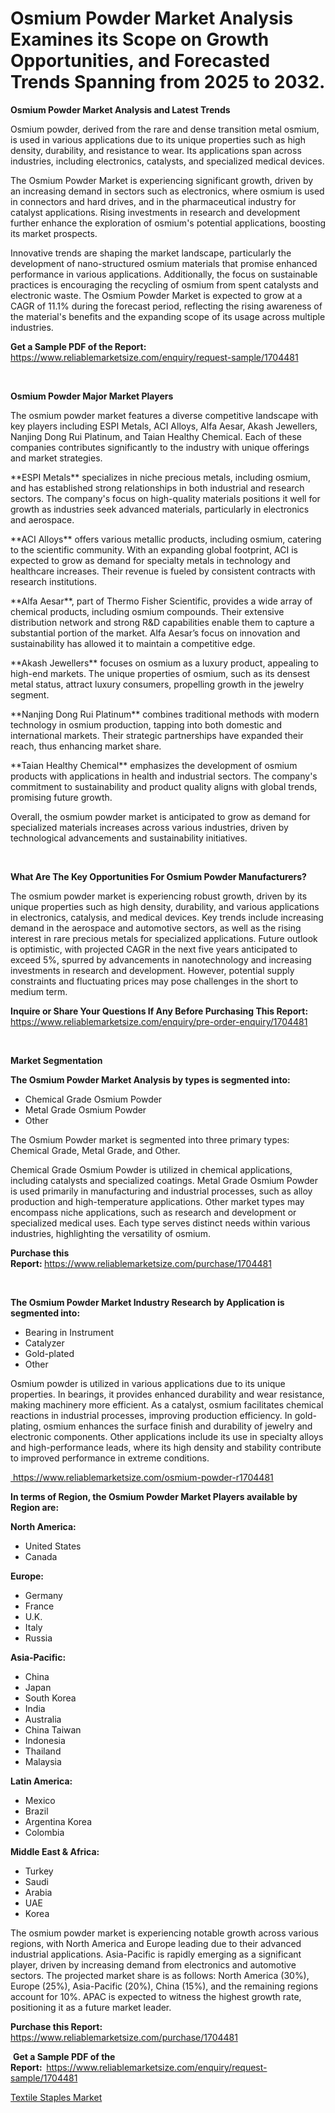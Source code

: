 <p><h1>Osmium Powder Market Analysis Examines its Scope on Growth Opportunities, and Forecasted Trends Spanning from 2025 to 2032.</h1></p><p><strong>Osmium Powder Market Analysis and Latest Trends</strong></p>
<p><p>Osmium powder, derived from the rare and dense transition metal osmium, is used in various applications due to its unique properties such as high density, durability, and resistance to wear. Its applications span across industries, including electronics, catalysts, and specialized medical devices.</p><p>The Osmium Powder Market is experiencing significant growth, driven by an increasing demand in sectors such as electronics, where osmium is used in connectors and hard drives, and in the pharmaceutical industry for catalyst applications. Rising investments in research and development further enhance the exploration of osmium's potential applications, boosting its market prospects.</p><p>Innovative trends are shaping the market landscape, particularly the development of nano-structured osmium materials that promise enhanced performance in various applications. Additionally, the focus on sustainable practices is encouraging the recycling of osmium from spent catalysts and electronic waste. The Osmium Powder Market is expected to grow at a CAGR of 11.1% during the forecast period, reflecting the rising awareness of the material's benefits and the expanding scope of its usage across multiple industries.</p></p>
<p><strong>Get a Sample PDF of the Report:&nbsp;</strong> <a href="https://www.reliablemarketsize.com/enquiry/request-sample/1704481?utm_campaign=3201&utm_medium=2&utm_source=Github&utm_content=ia&utm_term=01042025&utm_id=osmium-powder">https://www.reliablemarketsize.com/enquiry/request-sample/1704481</a></p>
<p>&nbsp;</p>
<p><strong>Osmium Powder Major Market Players</strong></p>
<p><p>The osmium powder market features a diverse competitive landscape with key players including ESPI Metals, ACI Alloys, Alfa Aesar, Akash Jewellers, Nanjing Dong Rui Platinum, and Taian Healthy Chemical. Each of these companies contributes significantly to the industry with unique offerings and market strategies.</p><p>**ESPI Metals** specializes in niche precious metals, including osmium, and has established strong relationships in both industrial and research sectors. The company's focus on high-quality materials positions it well for growth as industries seek advanced materials, particularly in electronics and aerospace.</p><p>**ACI Alloys** offers various metallic products, including osmium, catering to the scientific community. With an expanding global footprint, ACI is expected to grow as demand for specialty metals in technology and healthcare increases. Their revenue is fueled by consistent contracts with research institutions.</p><p>**Alfa Aesar**, part of Thermo Fisher Scientific, provides a wide array of chemical products, including osmium compounds. Their extensive distribution network and strong R&D capabilities enable them to capture a substantial portion of the market. Alfa Aesar’s focus on innovation and sustainability has allowed it to maintain a competitive edge.</p><p>**Akash Jewellers** focuses on osmium as a luxury product, appealing to high-end markets. The unique properties of osmium, such as its densest metal status, attract luxury consumers, propelling growth in the jewelry segment. </p><p>**Nanjing Dong Rui Platinum** combines traditional methods with modern technology in osmium production, tapping into both domestic and international markets. Their strategic partnerships have expanded their reach, thus enhancing market share.</p><p>**Taian Healthy Chemical** emphasizes the development of osmium products with applications in health and industrial sectors. The company's commitment to sustainability and product quality aligns with global trends, promising future growth.</p><p>Overall, the osmium powder market is anticipated to grow as demand for specialized materials increases across various industries, driven by technological advancements and sustainability initiatives.</p></p>
<p>&nbsp;</p>
<p><strong>What Are The Key Opportunities For Osmium Powder Manufacturers?</strong></p>
<p><p>The osmium powder market is experiencing robust growth, driven by its unique properties such as high density, durability, and various applications in electronics, catalysis, and medical devices. Key trends include increasing demand in the aerospace and automotive sectors, as well as the rising interest in rare precious metals for specialized applications. Future outlook is optimistic, with projected CAGR in the next five years anticipated to exceed 5%, spurred by advancements in nanotechnology and increasing investments in research and development. However, potential supply constraints and fluctuating prices may pose challenges in the short to medium term.</p></p>
<p><strong>Inquire or Share Your Questions If Any Before Purchasing This Report:</strong> <a href="https://www.reliablemarketsize.com/enquiry/pre-order-enquiry/1704481?utm_campaign=3201&utm_medium=2&utm_source=Github&utm_content=ia&utm_term=01042025&utm_id=osmium-powder">https://www.reliablemarketsize.com/enquiry/pre-order-enquiry/1704481</a></p>
<p>&nbsp;</p>
<p><strong>Market Segmentation</strong></p>
<p><strong>The Osmium Powder Market Analysis by types is segmented into:</strong></p>
<p><ul><li>Chemical Grade Osmium Powder</li><li>Metal Grade Osmium Powder</li><li>Other</li></ul></p>
<p><p>The Osmium Powder market is segmented into three primary types: Chemical Grade, Metal Grade, and Other. </p><p>Chemical Grade Osmium Powder is utilized in chemical applications, including catalysts and specialized coatings. Metal Grade Osmium Powder is used primarily in manufacturing and industrial processes, such as alloy production and high-temperature applications. Other market types may encompass niche applications, such as research and development or specialized medical uses. Each type serves distinct needs within various industries, highlighting the versatility of osmium.</p></p>
<p><strong>Purchase this Report:&nbsp;</strong><a href="https://www.reliablemarketsize.com/purchase/1704481?utm_campaign=3201&utm_medium=2&utm_source=Github&utm_content=ia&utm_term=01042025&utm_id=osmium-powder">https://www.reliablemarketsize.com/purchase/1704481</a></p>
<p>&nbsp;</p>
<p><strong>The Osmium Powder Market Industry Research by Application is segmented into:</strong></p>
<p><ul><li>Bearing in Instrument</li><li>Catalyzer</li><li>Gold-plated</li><li>Other</li></ul></p>
<p><p>Osmium powder is utilized in various applications due to its unique properties. In bearings, it provides enhanced durability and wear resistance, making machinery more efficient. As a catalyst, osmium facilitates chemical reactions in industrial processes, improving production efficiency. In gold-plating, osmium enhances the surface finish and durability of jewelry and electronic components. Other applications include its use in specialty alloys and high-performance leads, where its high density and stability contribute to improved performance in extreme conditions.</p></p>
<p><a href="https://www.reliablemarketsize.com/osmium-powder-r1704481?utm_campaign=3201&utm_medium=2&utm_source=Github&utm_content=ia&utm_term=01042025&utm_id=osmium-powder">&nbsp;https://www.reliablemarketsize.com/osmium-powder-r1704481</a></p>
<p><strong>In terms of Region, the Osmium Powder Market Players available by Region are:</strong></p>
<p>
    <p> <strong> North America: </strong>
        <ul>
            <li>United States</li>
            <li>Canada</li>
        </ul>
        </p> 
    <p> <strong> Europe: </strong>
        <ul>
            <li>Germany</li>
            <li>France</li>
            <li>U.K.</li>
            <li>Italy</li>
            <li>Russia</li>
        </ul>
        </p> 
    <p> <strong> Asia-Pacific: </strong>
        <ul>
            <li>China</li>
            <li>Japan</li>
            <li>South Korea</li>
            <li>India</li>
            <li>Australia</li>
            <li>China Taiwan</li>
            <li>Indonesia</li>
            <li>Thailand</li>
            <li>Malaysia</li>
        </ul>
        </p> 
    <p> <strong> Latin America: </strong>
        <ul>
            <li>Mexico</li>
            <li>Brazil</li>
            <li>Argentina Korea</li>
            <li>Colombia</li>
        </ul>
        </p> 
    <p> <strong> Middle East & Africa: </strong>
        <ul>
            <li>Turkey</li>
            <li>Saudi</li>
            <li>Arabia</li>
            <li>UAE</li>
            <li>Korea</li>
        </ul>
    </p>
    </p>
<p><p>The osmium powder market is experiencing notable growth across various regions, with North America and Europe leading due to their advanced industrial applications. Asia-Pacific is rapidly emerging as a significant player, driven by increasing demand from electronics and automotive sectors. The projected market share is as follows: North America (30%), Europe (25%), Asia-Pacific (20%), China (15%), and the remaining regions account for 10%. APAC is expected to witness the highest growth rate, positioning it as a future market leader.</p></p>
<p><strong>Purchase this Report: </strong><a href="https://www.reliablemarketsize.com/purchase/1704481?utm_campaign=3201&utm_medium=2&utm_source=Github&utm_content=ia&utm_term=01042025&utm_id=osmium-powder">https://www.reliablemarketsize.com/purchase/1704481</a></p>
<p>&nbsp;<strong>Get a Sample PDF of the Report:&nbsp;&nbsp;</strong><a href="https://www.reliablemarketsize.com/enquiry/request-sample/1704481?utm_campaign=3201&utm_medium=2&utm_source=Github&utm_content=ia&utm_term=01042025&utm_id=osmium-powder">https://www.reliablemarketsize.com/enquiry/request-sample/1704481</a></p>
<p><strong></strong></p>
<p><p><a href="https://github.com/jhamygunler/Market-Research-Report-List-1/blob/main/textile-staples-market.md?utm_campaign=3201&utm_medium=2&utm_source=Github&utm_content=ia&utm_term=01042025&utm_id=osmium-powder">Textile Staples Market</a></p></p>